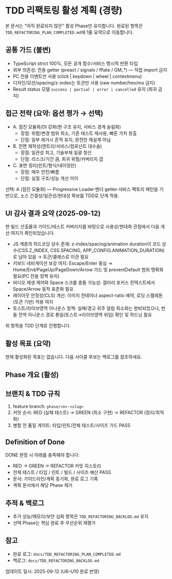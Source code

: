 # TDD 리팩토링 활성 계획 (경량)

본 문서는 "아직 완료되지 않은" 활성 Phase만 유지합니다. 완료된 항목은
`TDD_REFACTORING_PLAN_COMPLETED.md`에 1줄 요약으로 이동합니다.

## 공통 가드 (불변)

- TypeScript strict 100%, 모든 공개 함수/서비스 명시적 반환 타입
- 외부 의존성: 전용 getter (preact / signals / fflate / GM\_\*) — 직접 import
  금지
- PC 전용 이벤트만 사용 (click | keydown | wheel | contextmenu)
- 디자인/모션/spacing/z-index는 토큰만 사용 (raw number/hex/ms 금지)
- Result status 모델 `success | partial | error | cancelled` 유지 (회귀 금지)

## 접근 전략 (요약: 옵션 평가 → 선택)

- A. 점진 모듈화/DI 강화(현 구조 유지, 서비스 경계 슬림화)
  - 장점: 위험/변경 범위 최소, 기존 테스트 재사용, 빠른 가치 창출
  - 단점: 일부 레거시 흔적 유지, 완전한 재설계 아님
- B. 전면 재작성(엔트리/서비스/컴포넌트 대수술)
  - 장점: 일관성 최고, 기술부채 일괄 청산
  - 단점: 리스크/기간 큼, 회귀 위험/커버리지 갭
- C. 표면 정리(린트/형식/네이밍만)
  - 장점: 매우 안전/빠름
  - 단점: 실질 구조/성능 개선 미미

선택: A (점진 모듈화) — Progressive Loader·벤더 getter·서비스 팩토리 패턴을
기반으로, 소스 간결성/일관성/현대성 확보를 TDD로 단계 적용.

## UI 감사 결과 요약 (2025-09-12)

현 빌드 산출물과 가이드/테스트 커버리지를 바탕으로 사용성/현대화 관점에서 다음
개선 여지가 확인되었습니다.

- JS 계층의 하드코딩 상수 존재: z-index/spacing/animation duration이 코드
  상수(CSS.Z_INDEX, CSS.SPACING, APP_CONFIG.ANIMATION_DURATION)로 남아 있음 →
  토큰/클래스로 이관 필요
- 키보드 네비게이션 보강 여지: Escape/Enter 중심 →
  Home/End/PageUp/PageDown/Arrow 가드 및 preventDefault 범위 명확화 필요(PC 전용
  정책 유지)
- 비디오 재생 제어와 Space 스크롤 충돌 가능성: 갤러리 포커스 컨텍스트에서
  Space/Arrow 동작 표준화 필요
- 레이아웃 안정성(CLS) 개선: 이미지 컨테이너 aspect-ratio 예약, 로딩
  스켈레톤(토큰 기반) 적용 여지
- 토스트/라이브영역 아나운스 정책: 실패/경고 위주 알림 최소화는 완비되었으나,
  번들 전역 아나운스 경로 통일(토스트→라이브영역 위임) 확인 및 하드닝 필요

위 항목을 TDD 단계로 진행합니다.

## 활성 목표 (요약)

현재 활성화된 목표는 없습니다. 다음 사이클 후보는 백로그를 참조하세요.

## Phase 개요 (활성)

<!-- U6/U7: 2025-09-12 완료되어 완료 로그로 이관됨 -->

<!-- U8–U10은 완료되어 완료 로그로 이관되었습니다. -->

## 브랜치 & TDD 규칙

1. feature branch: `phase/<n>-<slug>`
2. 커밋 순서: RED (실패 테스트) → GREEN (최소 구현) → REFACTOR (정리/최적화)
3. 병합 전 품질 게이트: 타입/린트/전체 테스트/사이즈 가드 PASS

## Definition of Done

DONE 판정 시 아래를 충족해야 합니다:

- RED → GREEN → REFACTOR 커밋 히스토리
- 전체 테스트 / 타입 / 린트 / 빌드 / 사이즈 예산 PASS
- 문서: 가이드라인/계획 동기화, 완료 로그 기록
- 계획 문서에서 해당 Phase 제거

## 추적 & 백로그

- 추가 성능/메모리/보안 심화 항목은 `TDD_REFACTORING_BACKLOG.md` 유지
- 선택 Phase는 핵심 완료 후 우선순위 재평가

## 참고

- 완료 로그: `docs/TDD_REFACTORING_PLAN_COMPLETED.md`
- 백로그: `docs/TDD_REFACTORING_BACKLOG.md`

업데이트 일시: 2025-09-12 (U6–U10 완료 반영)
